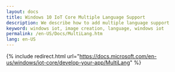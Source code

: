 ```yaml
---
layout: docs
title: Windows 10 IoT Core Multiple Language Support
description: We describe how to add multiple language support 
keyword: windows iot, image creation, language, windows iot
permalink: /en-US/Docs/MultiLang.htm
lang: en-US
---
```

{% include redirect.html url="https://docs.microsoft.com/en-us/windows/iot-core/develop-your-app/MultiLang" %}
